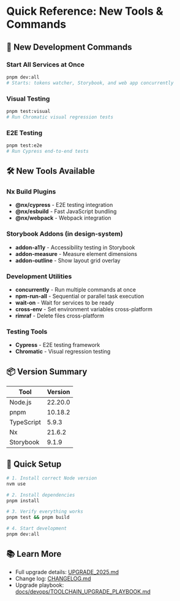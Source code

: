 # Quick Reference: New Tools & Commands

## 🚀 New Development Commands

### Start All Services at Once

```bash
pnpm dev:all
# Starts: tokens watcher, Storybook, and web app concurrently
```

### Visual Testing

```bash
pnpm test:visual
# Run Chromatic visual regression tests
```

### E2E Testing

```bash
pnpm test:e2e
# Run Cypress end-to-end tests
```

## 🛠️ New Tools Available

### Nx Build Plugins

- **@nx/cypress** - E2E testing integration
- **@nx/esbuild** - Fast JavaScript bundling
- **@nx/webpack** - Webpack integration

### Storybook Addons (in design-system)

- **addon-a11y** - Accessibility testing in Storybook
- **addon-measure** - Measure element dimensions
- **addon-outline** - Show layout grid overlay

### Development Utilities

- **concurrently** - Run multiple commands at once
- **npm-run-all** - Sequential or parallel task execution
- **wait-on** - Wait for services to be ready
- **cross-env** - Set environment variables cross-platform
- **rimraf** - Delete files cross-platform

### Testing Tools

- **Cypress** - E2E testing framework
- **Chromatic** - Visual regression testing

## 📦 Version Summary

| Tool       | Version |
| ---------- | ------- |
| Node.js    | 22.20.0 |
| pnpm       | 10.18.2 |
| TypeScript | 5.9.3   |
| Nx         | 21.6.2  |
| Storybook  | 9.1.9   |

## 🎯 Quick Setup

```bash
# 1. Install correct Node version
nvm use

# 2. Install dependencies
pnpm install

# 3. Verify everything works
pnpm test && pnpm build

# 4. Start development
pnpm dev:all
```

## 📚 Learn More

- Full upgrade details: [UPGRADE_2025.md](UPGRADE_2025.md)
- Change log: [CHANGELOG.md](CHANGELOG.md)
- Upgrade playbook: [docs/devops/TOOLCHAIN_UPGRADE_PLAYBOOK.md](docs/devops/TOOLCHAIN_UPGRADE_PLAYBOOK.md)
